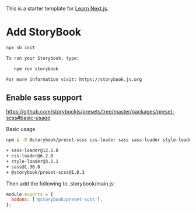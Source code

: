 This is a starter template for [Learn Next.js](https://nextjs.org/learn).
# Add StoryBook
```bash
npx sb init

To run your Storybook, type:

   npm run storybook 

For more information visit: https://storybook.js.org
```

## Enable sass support

https://github.com/storybookjs/presets/tree/master/packages/preset-scss#basic-usage

Basic usage

```bash
npm i -D @storybook/preset-scss css-loader sass sass-loader style-loader

+ sass-loader@12.1.0
+ css-loader@6.2.0
+ style-loader@3.2.1
+ sass@1.36.0
+ @storybook/preset-scss@1.0.3
```
Then add the following to .storybook/main.js:

```js
module.exports = {
  addons: ['@storybook/preset-scss'],
};
```